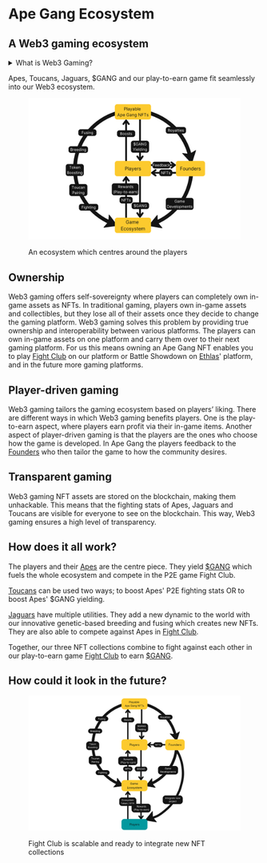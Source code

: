 # Ape Gang Ecosystem

## A Web3 gaming ecosystem

<details>

<summary>What is Web3 Gaming?</summary>

Web3 gaming is a gaming model where people can own and trade in-game collectibles in the form of NFTs using cryptocurrencies.

Web3 gaming is a process of decentralized gaming where the activities of a gaming ecosystem or a gaming platform, specifically that of the ownership of gaming assets and decision-making in all aspects of gaming, are delegated away from any central authority.

Web3 games are built by integrating blockchain into the gaming ecosystem, allowing gamers to express their opinion on when and how the game should evolve. Web3 gaming also lays down the foundation of play-to-earn for players, and it changes the pay-to-play aspect by offering asset trading, tradeable game tokens and opportunities to earn in cryptos while playing. &#x20;

Web3 gaming provides fair virtual markets for the gaming industry, where players can access and fully own in-game digital assets. These assets are stored in the form of gaming NFTs and are distinctive.

</details>

Apes, Toucans, Jaguars, $GANG and our play-to-earn game fit seamlessly into our Web3 ecosystem.

<figure><img src="../.gitbook/assets/AG_ECO1.png" alt=""><figcaption><p>An ecosystem which centres around the players</p></figcaption></figure>

## Ownership

Web3 gaming offers self-sovereignty where players can completely own in-game assets as NFTs. In traditional gaming, players own in-game assets and collectibles, but they lose all of their assets once they decide to change the gaming platform. Web3 gaming solves this problem by providing true ownership and interoperability between various platforms. The players can own in-game assets on one platform and carry them over to their next gaming platform. For us this means owning an Ape Gang NFT enables you to play [Fight Club](../play-to-earn-games/fight-club/) on our platform or Battle Showdown on [Ethlas](../about-us/partnerships.md#ethlas-metaverse)' platform, and in the future more gaming platforms.

## Player-driven gaming

Web3 gaming tailors the gaming ecosystem based on players’ liking. There are different ways in which Web3 gaming benefits players. One is the play-to-earn aspect, where players earn profit via their in-game items. Another aspect of player-driven gaming is that the players are the ones who choose how the game is developed. In Ape Gang the players feedback to the [Founders](../about-us/founders.md) who then tailor the game to how the community desires.

## Transparent gaming

Web3 gaming NFT assets are stored on the blockchain, making them unhackable. This means that the fighting stats of Apes, Jaguars and Toucans are visible for everyone to see on the blockchain. This way, Web3 gaming ensures a high level of transparency.&#x20;

## How does it all work?

The players and their [Apes](../nft-collections/ape-gang.md) are the centre piece. They yield [$GANG](usdgang-token.md) which fuels the whole ecosystem and compete in the P2E game Fight Club.

[Toucans](../nft-collections/toucan-gang.md) can be used two ways; to boost Apes' P2E fighting stats OR to boost Apes' $GANG yielding.

[Jaguars](../nft-collections/jaguar-gang.md) have multiple utilities. They add a new dynamic to the world with our innovative genetic-based breeding and fusing which creates new NFTs. They are also able to compete against Apes in [Fight Club](../play-to-earn-games/fight-club/).

Together, our three NFT collections combine to fight against each other in our play-to-earn game [Fight Club](../play-to-earn-games/fight-club/) to earn [$GANG](usdgang-token.md).

## How could it look in the future?

<figure><img src="../.gitbook/assets/Integrate2.png" alt=""><figcaption><p>Fight Club is scalable and ready to integrate new NFT collections</p></figcaption></figure>
